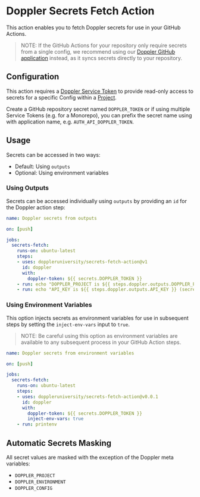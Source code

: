 # Doppler Secrets Fetch Action

This action enables you to fetch Doppler secrets for use in your GitHub Actions.

> NOTE: If the GitHub Actions for your repository only require secrets from a single config, we recommend using our [Doppler GitHub application](https://github.com/apps/doppler-secrets-manager/) instead, as it syncs secrets directly to your repository.

## Configuration

This action requires a [Doppler Service Token](https://docs.doppler.com/docs/service-tokens) to provide read-only access to secrets for a specific Config within a [Project](https://docs.doppler.com/docs/create-project).

Create a GitHub repository secret named `DOPPLER_TOKEN` or if using multiple Service Tokens (e.g. for a Monorepo), you can prefix the secret name using with application name, e.g. `AUTH_API_DOPPLER_TOKEN`.

## Usage

Secrets can be accessed in two ways:

- Default: Using `outputs`
- Optional: Using environment variables

### Using Outputs

Secrets can be accessed individually using `outputs` by providing an `id` for the Doppler action step:

```yaml
name: Doppler secrets from outputs

on: [push]

jobs:
  secrets-fetch:
    runs-on: ubuntu-latest
    steps:
    - uses: doppleruniversity/secrets-fetch-action@v1
      id: doppler
      with:
        doppler-token: ${{ secrets.DOPPLER_TOKEN }}
    - run: echo "DOPPLER_PROJECT is ${{ steps.doppler.outputs.DOPPLER_PROJECT }} (Doppler meta environment variables are unmasked)"
    - run: echo "API_KEY is ${{ steps.doppler.outputs.API_KEY }} (secret masked output)"
```

### Using Environment Variables

This option injects secrets as environment variables for use in subsequent steps by setting the `inject-env-vars` input to `true`.

> NOTE: Be careful using this option as environment variables are available to any subsequent process in your GitHub Action steps.

```yaml
name: Doppler secrets from environment variables

on: [push]

jobs:
  secrets-fetch:
    runs-on: ubuntu-latest
    steps:
    - uses: doppleruniversity/secrets-fetch-action@v0.0.1
      id: doppler
      with:
        doppler-token: ${{ secrets.DOPPLER_TOKEN }}
        inject-env-vars: true
    - run: printenv
```

## Automatic Secrets Masking

All secret values are masked with the exception of the Doppler meta variables:

- `DOPPLER_PROJECT`
- `DOPPLER_ENVIRONMENT`
- `DOPPLER_CONFIG`
